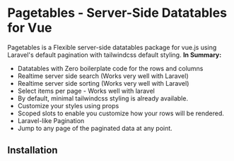 # Pagetables - Server-Side Datatables for Vue
Pagetables is a Flexible server-side datatables package for vue.js using Laravel's default pagination with tailwindcss default styling.
**In Summary:**
- Datatables with Zero boilerplate code for the rows and columns
- Realtime server side search (Works very well with Laravel)
- Realtime server side sorting (Works very well with Laravel)
- Select items per page - Works well with laravel
- By default, minimal tailwindcss styling is already available.
- Customize your styles using props
- Scoped slots to enable you customize how your rows will be rendered.
- Laravel-like Pagination
- Jump to any page of the paginated data at any point.

## Installation
